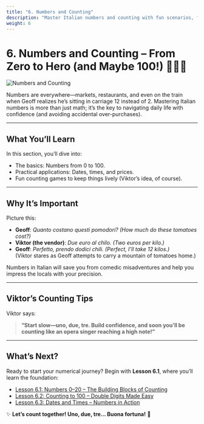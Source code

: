 ```yaml
---
title: "6. Numbers and Counting"
description: "Master Italian numbers and counting with fun scenarios, from markets to time-telling!"
weight: 6
---
```


# 6. Numbers and Counting – From Zero to Hero (and Maybe 100!) 🔢🇮🇹  

![Numbers and Counting](/images/beginner/numbers-and-counting/numbers-and-counting.webp)

Numbers are everywhere—markets, restaurants, and even on the train when Geoff realizes he’s sitting in carriage 12 instead of 2. Mastering Italian numbers is more than just math; it’s the key to navigating daily life with confidence (and avoiding accidental over-purchases).

---

## What You’ll Learn  

In this section, you’ll dive into:  
- The basics: Numbers from 0 to 100.  
- Practical applications: Dates, times, and prices.  
- Fun counting games to keep things lively (Viktor’s idea, of course).  

---

## Why It’s Important  

Picture this:  
- **Geoff**: *Quanto costano questi pomodori?* *(How much do these tomatoes cost?)*  
- **Viktor (the vendor)**: *Due euro al chilo.* *(Two euros per kilo.)*  
- **Geoff**: *Perfetto, prendo dodici chili.* *(Perfect, I’ll take 12 kilos.)*  
(Viktor stares as Geoff attempts to carry a mountain of tomatoes home.)  

Numbers in Italian will save you from comedic misadventures and help you impress the locals with your precision.

---

## Viktor’s Counting Tips  

Viktor says:  
> **“Start slow—uno, due, tre. Build confidence, and soon you’ll be counting like an opera singer reaching a high note!”**  

---

## What’s Next?  

Ready to start your numerical journey? Begin with **Lesson 6.1**, where you’ll learn the foundation:  
- [Lesson 6.1: Numbers 0–20 – The Building Blocks of Counting](./lesson6-1/)  
- [Lesson 6.2: Counting to 100 – Double Digits Made Easy](./lesson6-2/)  
- [Lesson 6.3: Dates and Times – Numbers in Action](./lesson6-3/)  

✨ **Let’s count together! Uno, due, tre… Buona fortuna!** 🎉  
